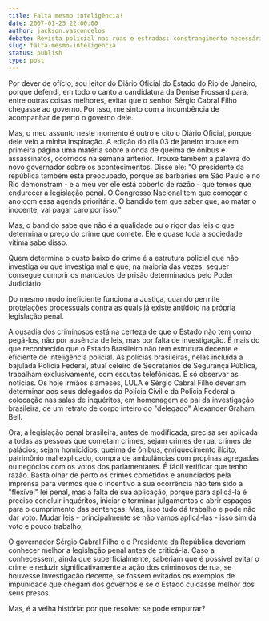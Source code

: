 ```yaml
---
title: Falta mesmo inteligência!
date: 2007-01-25 22:00:00
author: jackson.vasconcelos
debate: Revista policial nas ruas e estradas: constrangimento necessário?
slug: falta-mesmo-inteligencia
status: publish 
type: post
---
```


Por dever de ofício, sou leitor do Diário Oficial do Estado do Rio de Janeiro, porque defendi, em todo o canto a candidatura da Denise Frossard para, entre outras coisas melhores, evitar que o senhor Sérgio Cabral Filho chegasse ao governo. Por isso, me sinto com a incumbência de acompanhar de perto o governo dele.   

  

Mas, o meu assunto neste momento é outro e cito o Diário Oficial, porque dele veio a minha inspiração. A edição do dia 03 de janeiro trouxe em primeira página uma matéria sobre a onda de queima de ônibus e assassinatos, ocorridos na semana anterior. Trouxe também a palavra do novo governador sobre os acontecimentos. Disse ele: "O presidente da república também está preocupado, porque as barbáries em São Paulo e no Rio demonstram - e a meu ver ele está coberto de razão - que temos que endurecer a legislação penal. O Congresso Nacional tem que começar o ano com essa agenda prioritária. O bandido tem que saber que, ao matar o inocente, vai pagar caro por isso."  

  

Mas, o bandido sabe que não é a qualidade ou o rigor das leis o que determina o preço do crime que comete. Ele e quase toda a sociedade vítima sabe disso.   

  

Quem determina o custo baixo do crime é a estrutura policial que não investiga ou que investiga mal e que, na maioria das vezes, sequer consegue cumprir os mandados de prisão determinados pelo Poder Judiciário.   

  

Do mesmo modo ineficiente funciona a Justiça, quando permite protelações processuais contra as quais já existe antídoto na própria legislação penal.   

  

A ousadia dos criminosos está na certeza de que o Estado não tem como pegá-los, não por ausência de leis, mas por falta de investigação. É mais do que reconhecido que o Estado Brasileiro não tem estrutura decente e eficiente de inteligência policial. As polícias brasileiras, nelas incluída a bajulada Polícia Federal, atual celeiro de Secretários de Segurança Pública, trabalham exclusivamente, com escutas telefônicas. É só observar as notícias. Os hoje irmãos siameses, LULA e Sérgio Cabral Filho deveriam determinar aos seus delegados da Polícia Civil e da Polícia Federal a colocação nas salas de inquéritos, em homenagem ao pai da investigação brasileira, de um retrato de corpo inteiro do "delegado" Alexander Graham Bell.   

  

Ora, a legislação penal brasileira, antes de modificada, precisa ser aplicada a todas as pessoas que cometam crimes, sejam crimes de rua, crimes de palácios; sejam homicídios, queima de ônibus, enriquecimento ilícito, patrimônio mal explicado, compra de ambulâncias com propinas agregadas ou negócios com os votos dos parlamentares. É fácil verificar que tenho razão. Basta olhar de perto os crimes cometidos e anunciados pela imprensa para vermos que o incentivo a sua ocorrência não tem sido a "flexível" lei penal, mas a falta de sua aplicação, porque para aplicá-la é preciso concluir inquéritos, iniciar e terminar julgamentos e abrir espaços para o cumprimento das sentenças. Mas, isso tudo dá trabalho e pode não dar voto. Mudar leis - principalmente se não vamos aplicá-las - isso sim dá voto e pouco trabalho.   

  

O governador Sérgio Cabral Filho e o Presidente da República deveriam conhecer melhor a legislação penal antes de criticá-la. Caso a conhecessem, ainda que superficialmente, saberiam que é possível evitar o crime e reduzir significativamente a ação dos criminosos de rua, se houvesse investigação decente, se fossem evitados os exemplos de impunidade que chegam dos governos e se o Estado cuidasse melhor dos seus presos.   

  

Mas, é a velha história: por que resolver se pode empurrar?

